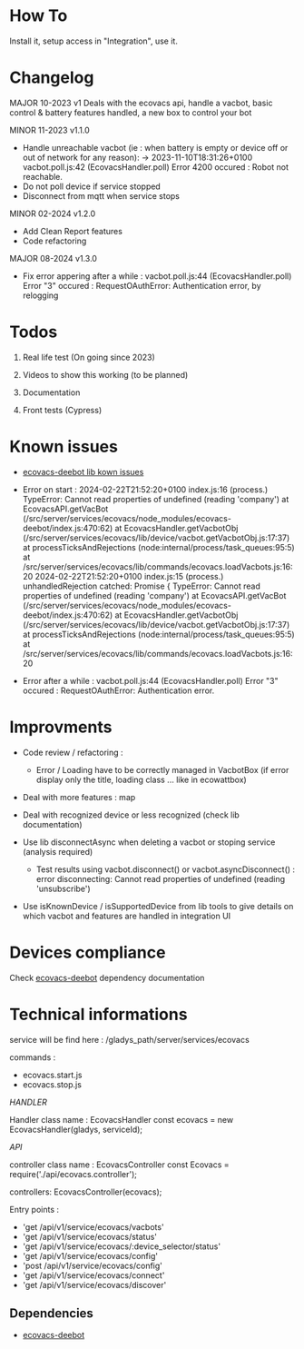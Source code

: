 How To
======

Install it, setup access in "Integration", use it.

Changelog
=========
MAJOR 10-2023 v1 Deals with the ecovacs api, handle a vacbot, basic control & battery features handled, a new box to control your bot 

MINOR  11-2023 v1.1.0 
- Handle unreachable vacbot (ie : when battery is empty or device off or out of network for any reason): 
    -> 2023-11-10T18:31:26+0100 <error> vacbot.poll.js:42 (EcovacsHandler.poll) Error 4200 occured : Robot not reachable.
- Do not poll device if service stopped
- Disconnect from mqtt when service stops

MINOR  02-2024 v1.2.0
- Add Clean Report features
- Code refactoring

MAJOR  08-2024 v1.3.0
-  Fix error appering after a while : <error> vacbot.poll.js:44 (EcovacsHandler.poll) Error "3" occured : RequestOAuthError: Authentication error, by relogging

Todos
=====

1. Real life test (On going since 2023)

2. Videos to show this working (to be planned)

3. Documentation

4. Front tests (Cypress)


Known issues
============

* [ecovacs-deebot lib kown issues]

* Error on start :
2024-02-22T21:52:20+0100 <error> index.js:16 (process.<anonymous>) TypeError: Cannot read properties of undefined (reading 'company')
    at EcovacsAPI.getVacBot (/src/server/services/ecovacs/node_modules/ecovacs-deebot/index.js:470:62)
    at EcovacsHandler.getVacbotObj (/src/server/services/ecovacs/lib/device/vacbot.getVacbotObj.js:17:37)
    at processTicksAndRejections (node:internal/process/task_queues:95:5)
    at /src/server/services/ecovacs/lib/commands/ecovacs.loadVacbots.js:16:20
2024-02-22T21:52:20+0100 <error> index.js:15 (process.<anonymous>) unhandledRejection catched: Promise {
  <rejected> TypeError: Cannot read properties of undefined (reading 'company')
      at EcovacsAPI.getVacBot (/src/server/services/ecovacs/node_modules/ecovacs-deebot/index.js:470:62)
      at EcovacsHandler.getVacbotObj (/src/server/services/ecovacs/lib/device/vacbot.getVacbotObj.js:17:37)
      at processTicksAndRejections (node:internal/process/task_queues:95:5)
      at /src/server/services/ecovacs/lib/commands/ecovacs.loadVacbots.js:16:20

* Error after a while : <error> vacbot.poll.js:44 (EcovacsHandler.poll) Error "3" occured : RequestOAuthError: Authentication error.


Improvments
===========

* Code review / refactoring :
    * Error / Loading have to be correctly managed in VacbotBox (if error display only the title, loading class ... like in ecowattbox)
* Deal with more features : map
* Deal with recognized device or less recognized (check lib documentation)
* Use lib disconnectAsync when deleting a vacbot or stoping service (analysis required)
    *  Test results using vacbot.disconnect() or vacbot.asyncDisconnect() :   error disconnecting: Cannot read properties of undefined (reading 'unsubscribe')

* Use isKnownDevice / isSupportedDevice from lib tools to give details on which vacbot and features are handled in integration UI


Devices compliance
==================

Check [ecovacs-deebot] dependency documentation



Technical informations
======================

service will be find here : /gladys_path/server/services/ecovacs

commands :

- ecovacs.start.js
- ecovacs.stop.js


*HANDLER*

Handler class name : EcovacsHandler
const ecovacs = new EcovacsHandler(gladys, serviceId);


*API*

controller class name : EcovacsController
const Ecovacs = require('./api/ecovacs.controller');

controllers: EcovacsController(ecovacs);

Entry points :

- 'get /api/v1/service/ecovacs/vacbots'
- 'get /api/v1/service/ecovacs/status'
- 'get /api/v1/service/ecovacs/:device_selector/status'
- 'get /api/v1/service/ecovacs/config'
- 'post /api/v1/service/ecovacs/config'
- 'get /api/v1/service/ecovacs/connect'
- 'get /api/v1/service/ecovacs/discover'


Dependencies
------------

- [ecovacs-deebot]



[//]: # (These are reference links used in the body of this note and get stripped out when the markdown processor does its job. There is no need to format nicely because it shouldn't be seen. Thanks SO - http://stackoverflow.com/questions/4823468/store-comments-in-markdown-syntax)

   [ecovacs-deebot]: <https://www.npmjs.com/package/ecovacs-deebot>
   [ecovacs-deebot lib kown issues]: <https://github.com/mrbungle64/ecovacs-deebot.js#known-issues>
   